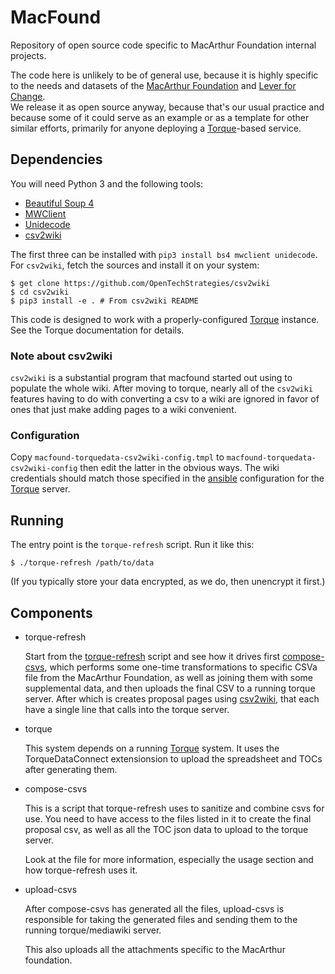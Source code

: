 # MacFound

Repository of open source code specific to MacArthur Foundation
internal projects.

The code here is unlikely to be of general use, because it is highly
specific to the needs and datasets of the [MacArthur
Foundation](https://www.MacFound.org) and [Lever for Change](https://www.leverforchange.org/).  
We release it as open source anyway, because that's our usual practice
and because some of it could serve as an example or as a template for
other similar efforts, primarily for anyone deploying
a [Torque](https://github.com/OpenTechStrategies/torque)-based
service.

## Dependencies

You will need Python 3 and the following tools:

* [Beautiful Soup 4](https://www.crummy.com/software/BeautifulSoup/)
* [MWClient](https://github.com/mwclient/mwclient)
* [Unidecode](https://pypi.python.org/pypi/Unidecode)
* [csv2wiki](https://github.com/OpenTechStrategies/csv2wiki/)

The first three can be installed with `pip3 install bs4 mwclient
unidecode`.  For `csv2wiki`, fetch the sources and install it on your
system:

```
$ get clone https://github.com/OpenTechStrategies/csv2wiki
$ cd csv2wiki
$ pip3 install -e . # From csv2wiki README
```

This code is designed to work with a properly-configured
[Torque](https://github.com/OpenTechStrategies/torque) instance.
See the Torque documentation for details.

### Note about csv2wiki

`csv2wiki` is a substantial program that macfound started out using
to populate the whole wiki.  After moving to torque, nearly all of
the `csv2wiki` features having to do with converting a csv to a wiki
are ignored in favor of ones that just make adding pages to a wiki
convenient.

### Configuration

Copy `macfound-torquedata-csv2wiki-config.tmpl` to
`macfound-torquedata-csv2wiki-config` then edit the latter in the
obvious ways.  The wiki credentials should match those specified in
the [ansible](https://www.ansible.com/) configuration for
the [Torque](https://github.com/OpenTechStrategies/torque) server.

## Running

The entry point is the `torque-refresh` script.  Run it like this:

```
$ ./torque-refresh /path/to/data
```

(If you typically store your data encrypted, as we do, then unencrypt
it first.)

## Components

* torque-refresh

  Start from the [torque-refresh](torque-refresh) script and see how it
  drives first [compose-csvs](compose-csvs), which performs some one-time
  transformations to specific CSVa file from the MacArthur Foundation,
  as well as joining them with some supplemental data, and then uploads
  the final CSV to a running torque server.  After which is creates
  proposal pages using
  [csv2wiki](https://github.com/OpenTechStrategies/csv2wiki), that
  each have a single line that calls into the torque server.

* torque

  This system depends on a running
  [Torque](https://github.com/OpenTechStrategies/torque) system.
  It uses the TorqueDataConnect extensionsion to upload the
  spreadsheet and TOCs after generating them.

* compose-csvs

  This is a script that torque-refresh uses to sanitize and combine csvs
  for use.  You need to have access to the files listed in it to create
  the final proposal csv, as well as all the TOC json data to upload
  to the torque server.

  Look at the file for more information, especially the usage section
  and how torque-refresh uses it.

* upload-csvs

  After compose-csvs has generated all the files, upload-csvs is
  responsible for taking the generated files and sending them to
  the running torque/mediawiki server.

  This also uploads all the attachments specific to the MacArthur
  foundation.

